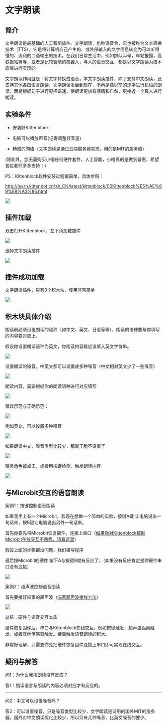 # 文字朗读

## 简介

文字朗读是最基础的人工智能插件。文字朗读，也称语音合，它也被称为文本转换技术（TTS）。它是将计算机自己产生的、或外部输入的文字信息转变为可以听得懂的、流利的口语输出的技术。在我们日常生活中，例如排队叫号，车站报播，高铁报站等等，或者是比较智能的机器人，与人的语音交互，都是以文字朗读为技术底层进行实现的。

文字朗读作用就是：将文字转换成语音，本文字朗读插件，除了支持中文朗读，还支持其他各国语言朗读，文字朗读发展到现在，不再是像以前的逐字进行机械的朗读，而是根据句子进行配搭语速，使朗读更加有感情和自然，更接近一个真人进行朗读。

## 实验条件

- 安装好Kittenblock

- 电脑可以播放声音(记得调整好音量)

- 畅顺的网络（文字朗读是通过云端服务器实现，用的是MIT的服务器）


(除此外，您无需购买小喵任何硬件套件，人工智能，小喵真的是做到普惠，希望各位老师多多支持！）

PS：Kittenblock软件安装过程很简单，具体参照：

http://learn.kittenbot.cn/zh_CN/latest/kittenblock/00Kittenblock%E5%AE%89%E8%A3%85.html

![](./images/kb_az.png)

## 插件加载

双击打开Kittenblock，左下角加载插件

![](./images/c01_01.png)

选择文字朗读插件

![](./images/c01_02.png)

## 插件成功加载

文字朗读插件，只有3个积木块，使用非常简单

![](./images/c01_03.png)

## 积木块具体介绍

朗读前必须设置朗读的语种（如中文、英文、日语等等），朗读的语种要与你填写的内容要对应上。

假设你设置朗读语种为英文，你朗读内容框应该填入英文字符串。

![](./images/c01_04.png)

设置朗读的嗓音，中英文都可以设置成多种嗓音（中文相对英文少了一些嗓音）

![](./images/c01_05.png)

朗读内容，需要根据你的朗读语种进行对应填写

![](./images/c01_06.png)

错误示范与正确示范：

![](./images/c01_10.png)

例如英文，可以设置多种嗓音

![](./images/c01_07.png)

如果朗读中文，嗓音类型比较少，那就干脆不设置了

![](./images/c01_08.png)

精灵角色被点击，或者用按键检测，触发朗读内容

![](./images/c01_09.png)

## 与Microbit交互的语音朗读

案例1：按键控制语音朗读

如果我手上有一个Microbit，我现在想做一个简单的实验，按键A键 让电脑说出一句话来，按B键让电脑说出另外一句话来。

首先你要先将Microbit恢复固件，连接上串口（[如果你对Kittenblock控制Microbit在线交互不熟悉，请看这里](http://learn.kittenbot.cn/zh_CN/latest/microbit/microbit_kittenblock/03microbit%E4%BD%BF%E7%94%A8%E5%9C%A8%E7%BA%BF%E8%B0%83%E8%AF%95%E6%A8%A1%E5%BC%8F.html)）

假设上面的步骤都没问题，我们编写程序

最后按Microbit的硬件 按下A与按键B就有反应了。（如果没有反应肯定是你硬件串口没有连接）

![](./images/c01_11.png)

案例2：超声波控制语音朗读

首先要接好喵家的超声波（[喵家超声波接线方法](http://learn.kittenbot.cn/zh_CN/latest/electronics/%E7%8C%AB%E5%A4%B4%E8%B6%85%E5%A3%B0%E6%B3%A2.html)）

![](./images/c01_12.png)

总结：硬件与语音交互本质

硬件恢复固件后，串口与Kittenblock在线交互，例如按键触发，超声波距离触发，或者其他传感器触发。接着触发语音朗读的积木。

非常好理解，只需要你先把硬件恢复固件连接上串口即可实现在线交互。

## 疑问与解答

问1：为什么我按朗读没有反应？

答1：朗读语言与朗读的内容必须对应才有反应的。

----------
问2：中文可以设置嗓音吗？

答2：可以设置嗓音，只是嗓音类型比较少，文字朗读是调用的国外MIT的服务器。国外对中文朗读优化比较少，所以只有几种嗓音，比英文嗓音的要少。
